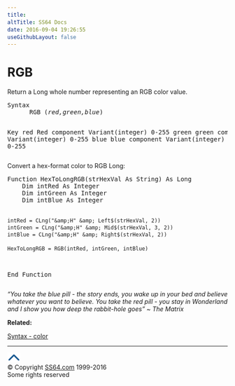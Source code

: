 ```yaml
---
title:
altTitle: SS64 Docs
date: 2016-09-04 19:26:55
useGithubLayout: false
---
```

<!-- #BeginLibraryItem "/Library/head_access.lbi" --><!-- #EndLibraryItem --><h1>RGB</h1>
<p>Return a Long whole number representing an RGB color value. </p>
<pre>Syntax<span class="code">
      RGB (<i>red,green,blue</i>)

Key
   red    Red component Variant(integer) 0-255
   green  green component Variant(integer) 0-255
   blue   blue component Variant(integer) 0-255</span></pre>
<p>Convert a hex-format color  to RGB Long:</p>
<pre>Function HexToLongRGB(strHexVal As String) As Long
    Dim intRed As Integer
    Dim intGreen As Integer
    Dim intBlue As Integer

    intRed = CLng("&amp;H" &amp; Left$(strHexVal, 2))
    intGreen = CLng("&amp;H" &amp; Mid$(strHexVal, 3, 2))
    intBlue = CLng("&amp;H" &amp; Right$(strHexVal, 2))

    HexToLongRGB = RGB(intRed, intGreen, intBlue)

End Function</pre>
<p class="quote"><i>“You take the blue pill - the story ends, you wake up in your bed and believe whatever you want to believe. You take the red pill - you stay in Wonderland and I show you how deep the rabbit-hole goes” ~ The Matrix</i></p>
<p> <b>Related:</b></p>
<p> <a href="syntax-color.html">Syntax - color</a></p><!-- #BeginLibraryItem "/Library/foot_access.lbi" --><p>
<!-- access -->

<hr>
<div id="bl" class="footer"><a href="rgb.html#"><img src="../images/top.png" width="30" height="22" alt="Back to the Top"></a></div>
<div id="br" class="footer, tagline">© Copyright <a href="http://ss64.com/">SS64.com</a> 1999-2016<br>
Some rights reserved</div><!-- #EndLibraryItem -->

